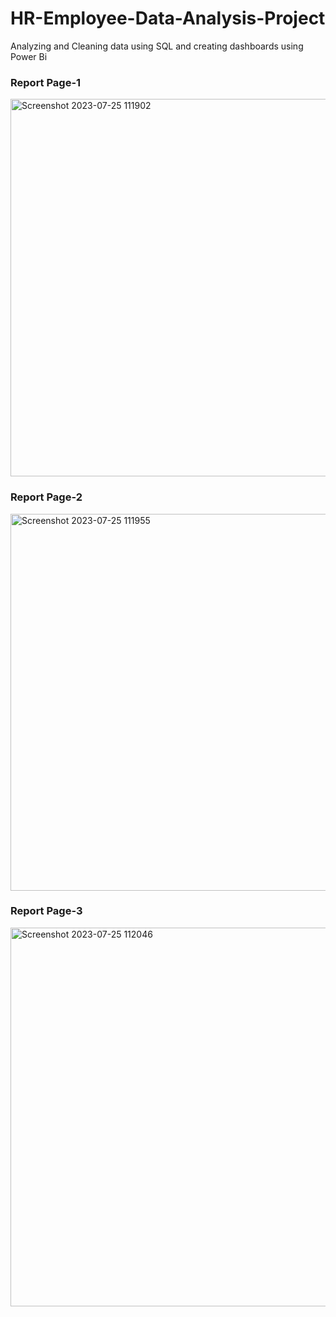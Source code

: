 # HR-Employee-Data-Analysis-Project
Analyzing and Cleaning data using SQL and creating dashboards using Power Bi

### Report Page-1


<img width="604" alt="Screenshot 2023-07-25 111902" src="https://github.com/Vinod-Kaduru/HR-Employee-Data-Analysis-Project/assets/140296679/2d190cf3-6ded-43bc-b3a0-993516926dae">

### Report Page-2


<img width="603" alt="Screenshot 2023-07-25 111955" src="https://github.com/Vinod-Kaduru/HR-Employee-Data-Analysis-Project/assets/140296679/d37e75ca-76f2-49e6-9203-737ed4fa7972">

### Report Page-3


<img width="606" alt="Screenshot 2023-07-25 112046" src="https://github.com/Vinod-Kaduru/HR-Employee-Data-Analysis-Project/assets/140296679/17c2739f-362b-4b06-a7f2-311e1d69a4d5">

